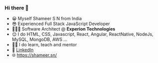 ### Hi there 👋
- 😀 Myself Shameer S N from India
- 😎 Experienced Full Stack JavaScript Developer
- 👨🏻‍💻 Software Architect @ **Experion Technologies**
- 😌 I do HTML, CSS, Javascript, React, Angular, ReactNative, NodeJs, MySQL, MongoDB, AWS ...
- 👨‍🏫 I do learn, teach and mentor 
- 📧 [LinkedIn](https://www.linkedin.com/in/shameersn/)
- 🌐 https://shameer.sn/


<!--
**shameersn/shameersn** is a ✨ _special_ ✨ repository because its `README.md` (this file) appears on your GitHub profile.

Here are some ideas to get you started:

- 🔭 I’m currently working on ...
- 🌱 I’m currently learning ...
- 👯 I’m looking to collaborate on ...
- 🤔 I’m looking for help with ...
- 💬 Ask me about ...
- 📫 How to reach me: ...
- 😄 Pronouns: ...
- ⚡ Fun fact: ...
-->
